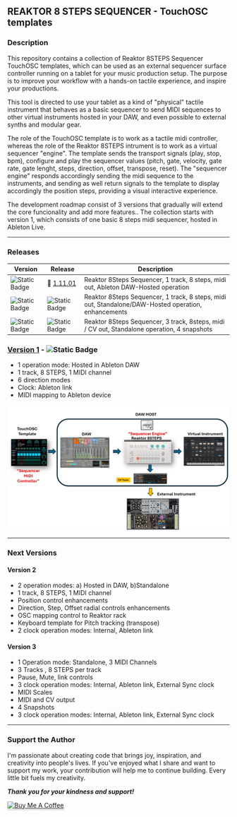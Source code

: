 ## REAKTOR 8 STEPS SEQUENCER - TouchOSC templates

### Description
This repository contains a collection of Reaktor 8STEPS Sequencer TouchOSC templates, which can be used as an external sequencer surface controller running on a tablet for your music production setup. The purpose is to improve your workflow with a hands-on tactile experience, and inspire your productions.  

This tool is directed to use your tablet as a kind of "physical" tactile instrument that behaves as a basic sequencer to send MIDI sequences to other virtual instruments hosted in your DAW, and even possible to external synths and modular gear. 

The role of the TouchOSC template is to work as a tactile midi controller, whereas the role of the Reaktor 8STEPS intrument is to work as a virtual sequencer "engine". The template sends the transport signals (play, stop, bpm), configure and play the sequencer values (pitch, gate, velocity, gate rate, gate lenght, steps, direction, offset, transpose, reset). The "sequencer engine" responds accordingly sending the midi sequence to the instruments, and sending as well return signals to the template to display accordingly the position steps, providing a visual interactive experience. 

The development roadmap consist of  3 versions that gradually will extend the core funcionality and add more features.. The collection starts with version 1, which consists of one basic 8 steps midi sequencer, hosted in Ableton Live. 
 
---

### Releases

| Version | Release | Description   |
| ------------ | ------------ | ------------ |
| ![Static Badge](https://img.shields.io/badge/1-green) | :link: [1.11.01](Reaktor-8STEPS-V1/) | Reaktor 8Steps Sequencer, 1 track, 8 steps, midi out, Ableton DAW-Hosted operation|
| ![Static Badge](https://img.shields.io/badge/2-red) | ![Static Badge](https://img.shields.io/badge/Development-red) |  Reaktor 8Steps Sequencer, 1 track, 8 steps, midi out, Standalone/DAW-Hosted operation, enhancements |
| ![Static Badge](https://img.shields.io/badge/3-red) | ![Static Badge](https://img.shields.io/badge/Development-red) |  Reaktor 8Steps Sequencer, 3 track, 8steps, midi / CV out, Standalone operation, 4 snapshots |

### [Version 1](/Reaktor-8STEPS-V1/) - ![Static Badge](https://img.shields.io/badge/released-green)
- 1 operation mode: Hosted in Ableton DAW
- 1 track, 8 STEPS, 1 MIDI channel
- 6 direction modes
- Clock: Ableton link
- MIDI mapping to Ableton device 	

<div align="center"> 

![](images/img1.jpg)

</div>
 
---

### Next Versions

#### Version 2
- 2 operation modes: a) Hosted in DAW, b)Standalone
- 1 track, 8 STEPS, 1 MIDI channel
- Position control enhancements
- Direction, Step, Offset radial controls enhancements
- OSC mapping control to Reaktor rack 	
- Keyboard template for Pitch tracking (transpose)
- 2 clock operation modes: Internal, Ableton link

#### Version 3
- 1 Operation mode: Standalone, 3 MIDI Channels
- 3 Tracks , 8 STEPS per track 
- Pause, Mute, link controls 
- 3 clock operation modes: Internal, Ableton link, External Sync clock
- MIDI Scales
- MIDI and CV output
- 4 Snapshots
- 3 clock operation modes: Internal, Ableton link, External Sync clock

---

### Support the Author
<p> 
I'm passionate about creating code that brings joy, inspiration, and creativity into people's lives. If you've enjoyed what I share and want to support my work, your contribution will help me to continue building. Every little bit fuels my creativity.
</p>

**_Thank you for your kindness and support!_** 

<a href="https://www.buymeacoffee.com/r1c4rd0" target="_blank"><img src="https://www.buymeacoffee.com/assets/img/custom_images/orange_img.png" alt="Buy Me A Coffee" style="height: 41px !important;width: 174px !important;box-shadow: 0px 3px 2px 0px rgba(190, 190, 190, 0.5) !important;-webkit-box-shadow: 0px 3px 2px 0px rgba(190, 190, 190, 0.5) !important;" ></a>

